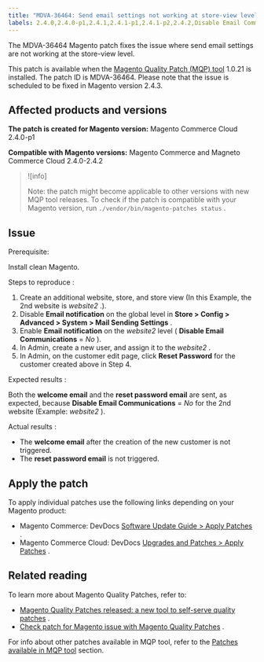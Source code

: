 ```yaml
---
title: "MDVA-36464: Send email settings not working at store-view level"
labels: 2.4.0,2.4.0-p1,2.4.1,2.4.1-p1,2.4.1-p2,2.4.2,Disable Email Communications,MQP 1.0.21,MQP patches,Magento Commerce,Magento Commerce Cloud,Magento Quality Patches,reset password email,send email settings,store,welcome email
---
```


The MDVA-36464 Magento patch fixes the issue where send email settings are not working at the store-view level.

This patch is available when the [Magento Quality Patch (MQP) tool](https://support.magento.com/hc/en-us/articles/360047139492) 1.0.21 is installed. The patch ID is MDVA-36464. Please note that the issue is scheduled to be fixed in Magento version 2.4.3.

## Affected products and versions

 **The patch is created for Magento version:** Magento Commerce Cloud 2.4.0-p1

 **Compatible with Magento versions:** Magento Commerce and Magneto Commerce Cloud 2.4.0-2.4.2

>![info]
>
>Note: the patch might become applicable to other versions with new MQP tool releases. To check if the patch is compatible with your Magento version, run `./vendor/bin/magento-patches status` .

## Issue

 <span class="wysiwyg-underline">Prerequisite:</span> 

Install clean Magento.

 <span class="wysiwyg-underline">Steps to reproduce</span> :

1. Create an additional website, store, and store view (In this Example, the 2nd website is *website2* .).
1. Disable **Email notification** on the global level in **Store > Config > Advanced > System > Mail Sending Settings** .
1. Enable **Email notification** on the *website2* level ( **Disable Email Communications** = *No* ).
1. In Admin, create a new user, and assign it to the *website2* .
1. In Admin, on the customer edit page, click **Reset Password** for the customer created above in Step 4.

 <span class="wysiwyg-underline">Expected results</span> :

Both the **welcome email** and the **reset password email** are sent, as expected, because **Disable Email Communications** = *No* for the 2nd website (Example: *website2* ).

 <span class="wysiwyg-underline">Actual results</span> :

* The **welcome email** after the creation of the new customer is not triggered.
* The **reset password email** is not triggered.

## Apply the patch

To apply individual patches use the following links depending on your Magento product:

* Magento Commerce: DevDocs [Software Update Guide > Apply Patches](https://devdocs.magento.com/guides/v2.4/comp-mgr/patching.html) .
* Magento Commerce Cloud: DevDocs [Upgrades and Patches > Apply Patches](https://devdocs.magento.com/cloud/project/project-patch.html) .

## Related reading

To learn more about Magento Quality Patches, refer to:

* [Magento Quality Patches released: a new tool to self-serve quality patches](https://support.magento.com/hc/en-us/articles/360047139492) .
* [Check patch for Magento issue with Magento Quality Patches](https://support.magento.com/hc/en-us/articles/360047125252) .

For info about other patches available in MQP tool, refer to the [Patches available in MQP tool](https://support.magento.com/hc/en-us/sections/360010506631-Patches-available-in-MQP-tool-) section.